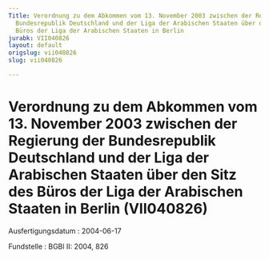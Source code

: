 ```yaml
---
Title: Verordnung zu dem Abkommen vom 13. November 2003 zwischen der Regierung der
  Bundesrepublik Deutschland und der Liga der Arabischen Staaten über den Sitz des
  Büros der Liga der Arabischen Staaten in Berlin
jurabk: VII040826
layout: default
origslug: vii040826
slug: vii040826

---
```


# Verordnung zu dem Abkommen vom 13. November 2003 zwischen der Regierung der Bundesrepublik Deutschland und der Liga der Arabischen Staaten über den Sitz des Büros der Liga der Arabischen Staaten in Berlin (VII040826)

Ausfertigungsdatum
:   2004-06-17

Fundstelle
:   BGBl II: 2004, 826

